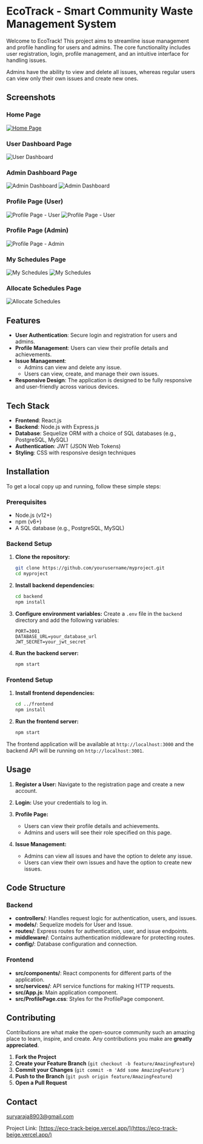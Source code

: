 # EcoTrack - Smart Community Waste Management System

Welcome to EcoTrack! This project aims to streamline issue management and profile handling for users and admins. The core functionality includes user registration, login, profile management, and an intuitive interface for handling issues.

Admins have the ability to view and delete all issues, whereas regular users can view only their own issues and create new ones.

## Screenshots

### Home Page
[![Home Page](https://github.com/SuryaR08/EcoTrack/blob/main/client/src/img/Screenshot%20(336).png)](https://ecotrack-delta.vercel.app/)

### User Dashboard Page
![User Dashboard](https://github.com/SuryaR08/EcoTrack/blob/main/client/src/img/Screenshot%20(340).png)

### Admin Dashboard Page
![Admin Dashboard](https://github.com/SuryaR08/EcoTrack/blob/main/client/src/img/Screenshot%20(330).png)
![Admin Dashboard](https://github.com/SuryaR08/EcoTrack/blob/main/client/src/img/Screenshot%20(334).png)

### Profile Page (User)
![Profile Page - User](https://github.com/SuryaR08/EcoTrack/blob/main/client/src/img/Screenshot%20(343).png)
![Profile Page - User](https://github.com/SuryaR08/EcoTrack/blob/main/client/src/img/Screenshot%20(344).png)

### Profile Page (Admin)
![Profile Page - Admin](https://github.com/SuryaR08/EcoTrack/blob/main/client/src/img/Screenshot%20(335).png)

### My Schedules Page
![My Schedules](https://github.com/SuryaR08/EcoTrack/blob/main/client/src/img/Screenshot%20(341).png)
![My Schedules](https://github.com/SuryaR08/EcoTrack/blob/main/client/src/img/Screenshot%20(342).png)

### Allocate Schedules Page
![Allocate Schedules](https://github.com/SuryaR08/EcoTrack/blob/main/client/src/img/Screenshot%20(329).png)

## Features

- **User Authentication**: Secure login and registration for users and admins.
- **Profile Management**: Users can view their profile details and achievements.
- **Issue Management**:
  - Admins can view and delete any issue.
  - Users can view, create, and manage their own issues.
- **Responsive Design**: The application is designed to be fully responsive and user-friendly across various devices.

## Tech Stack

- **Frontend**: React.js
- **Backend**: Node.js with Express.js
- **Database**: Sequelize ORM with a choice of SQL databases (e.g., PostgreSQL, MySQL)
- **Authentication**: JWT (JSON Web Tokens)
- **Styling**: CSS with responsive design techniques

## Installation

To get a local copy up and running, follow these simple steps:

### Prerequisites

- Node.js (v12+)
- npm (v6+)
- A SQL database (e.g., PostgreSQL, MySQL)

### Backend Setup

1. **Clone the repository:**
    ```sh
    git clone https://github.com/yourusername/myproject.git
    cd myproject
    ```

2. **Install backend dependencies:**
    ```sh
    cd backend
    npm install
    ```

3. **Configure environment variables:**
    Create a `.env` file in the `backend` directory and add the following variables:
    ```env
    PORT=3001
    DATABASE_URL=your_database_url
    JWT_SECRET=your_jwt_secret
    ```

4. **Run the backend server:**
    ```sh
    npm start
    ```

### Frontend Setup

1. **Install frontend dependencies:**
    ```sh
    cd ../frontend
    npm install
    ```

2. **Run the frontend server:**
    ```sh
    npm start
    ```

The frontend application will be available at `http://localhost:3000` and the backend API will be running on `http://localhost:3001`.

## Usage

1. **Register a User:**
   Navigate to the registration page and create a new account.

2. **Login:**
   Use your credentials to log in.

3. **Profile Page:**
   - Users can view their profile details and achievements.
   - Admins and users will see their role specified on this page.

4. **Issue Management:**
   - Admins can view all issues and have the option to delete any issue.
   - Users can view their own issues and have the option to create new issues.

## Code Structure

### Backend
- **controllers/**: Handles request logic for authentication, users, and issues.
- **models/**: Sequelize models for User and Issue.
- **routes/**: Express routes for authentication, user, and issue endpoints.
- **middleware/**: Contains authentication middleware for protecting routes.
- **config/**: Database configuration and connection.

### Frontend
- **src/components/**: React components for different parts of the application.
- **src/services/**: API service functions for making HTTP requests.
- **src/App.js**: Main application component.
- **src/ProfilePage.css**: Styles for the ProfilePage component.

## Contributing

Contributions are what make the open-source community such an amazing place to learn, inspire, and create. Any contributions you make are **greatly appreciated**.

1. **Fork the Project**
2. **Create your Feature Branch** (`git checkout -b feature/AmazingFeature`)
3. **Commit your Changes** (`git commit -m 'Add some AmazingFeature'`)
4. **Push to the Branch** (`git push origin feature/AmazingFeature`)
5. **Open a Pull Request**


## Contact

[suryaraja8903@gmail.com](mailto:suryaraja8903@gmail.com)

Project Link: [https://eco-track-beige.vercel.app/](https://eco-track-beige.vercel.app/)
